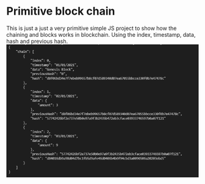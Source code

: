 # Primitive block chain

This is just a just a very primitive simple JS project to show how the chaining and blocks works in blockchain.
Using the index, timestamp, data, hash and previous hash.
![](output.PNG)
